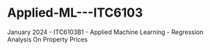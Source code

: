 # Applied-ML---ITC6103
January 2024 - ITC6103B1 - Applied Machine Learning - Regression Analysis On Property Prices
